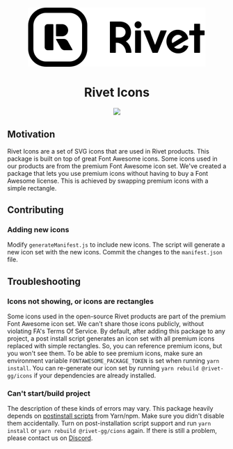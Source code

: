 <p align="center">
    <picture>
        <source media="(prefers-color-scheme: dark)" srcset="./../../apps/docs/public/icon-text-white.svg">
        <img src="./../../apps/docs/public/icon-text-black.svg">
    </picture>  
</p>
<h1 align="center">Rivet Icons</h1>
<p align="center">
    <a href="https://rivet.gg/discord"><img src="https://img.shields.io/discord/822914074136018994"></a>
</p>

## Motivation

Rivet Icons are a set of SVG icons that are used in Rivet products. This package is built on top of great Font Awesome icons. Some icons used in our products are from the premium Font Awesome icon set. We've created a package that lets you use premium icons without having to buy a Font Awesome license. This is achieved by swapping premium icons with a simple rectangle.


## Contributing

### Adding new icons

Modify `generateManifest.js` to include new icons. The script will generate a new icon set with the new icons. Commit the changes to the `manifest.json` file.


## Troubleshooting

### Icons not showing, or icons are rectangles

Some icons used in the open-source Rivet products are part of the premium Font Awesome icon set. We can't share those icons publicly, without violating FA's Terms Of Service. By default, after adding this package to any project, a post install script generates an icon set with all premium icons replaced with simple rectangles. So, you can reference premium icons, but you won't see them. To be able to see premium icons, make sure  an environment variable `FONTAWESOME_PACKAGE_TOKEN` is set when running `yarn install`. You can re-generate our icon set by running `yarn rebuild @rivet-gg/icons` if your dependencies are already installed.

### Can't start/build project
The description of these kinds of errors may vary. This package heavily depends on [postinstall scripts](https://yarnpkg.com/advanced/lifecycle-scripts#postinstall) from  Yarn/npm. Make sure you didn't disable them accidentally. Turn on post-installation script support and run `yarn install` or `yarn rebuild @rivet-gg/cions` again. If there is still a problem, please contact us on [Discord](https://rivet.gg/discord").

